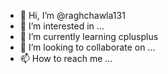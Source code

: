 - 👋 Hi, I’m @raghchawla131
- 👀 I’m interested in ...
- 🌱 I’m currently learning cplusplus
- 💞️ I’m looking to collaborate on ...
- 📫 How to reach me ...

<!---
raghchawla131/raghchawla131 is a ✨ special ✨ repository because its `README.md` (this file) appears on your GitHub profile.
You can click the Preview link to take a look at your changes.
--->

